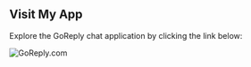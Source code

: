 ## Visit My App
Explore the GoReply chat application by clicking the link below:

<a href="https://go-reply-chat-app-frontend.vercel.app/" target="_blank" style="text-decoration: none;"> <img src="https://img.shields.io/badge/GoReply.com-Visit-green?style=for-the-badge" alt="GoReply.com"> </a>


